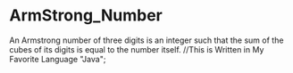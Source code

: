# ArmStrong_Number
An Armstrong number of three digits is an integer such that the sum of the cubes of its digits is equal to the number itself.
//This is Written in My Favorite Language "Java";

